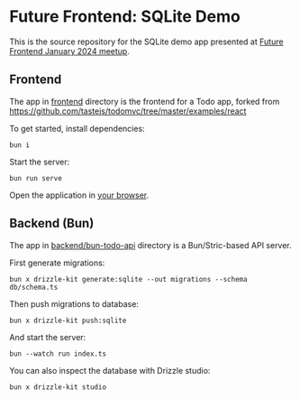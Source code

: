 # Future Frontend: SQLite Demo

This is the source repository for the SQLite demo app presented at [Future Frontend January 2024 meetup](https://meetabit.com/events/future-frontend-january-2024/).

## Frontend

The app in [frontend](./frontend) directory is the frontend for a Todo app, forked from https://github.com/tastejs/todomvc/tree/master/examples/react

To get started, install dependencies:

```console
bun i
```

Start the server:

```console
bun run serve
```

Open the application in [your browser](http://127.0.0.1:7002).

## Backend (Bun)

The app in [backend/bun-todo-api](./backend/bun-todo-api) directory is a Bun/Stric-based API server.

First generate migrations:

```console
bun x drizzle-kit generate:sqlite --out migrations --schema db/schema.ts
```

Then push migrations to database:

```console
bun x drizzle-kit push:sqlite
```

And start the server:

```console
bun --watch run index.ts
```

You can also inspect the database with Drizzle studio:

```console
bun x drizzle-kit studio
```
